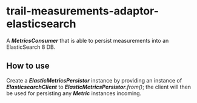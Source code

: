 # trail-measurements-adaptor-elasticsearch

A **_MetricsConsumer_** that is able to persist measurements into an ElasticSearch 8 DB.

## How to use

Create a **_ElasticMetricsPersistor_** instance by providing an instance of **_ElasticsearchClient_** to _**ElasticMetricsPersistor**.from()_; the client will then be used for persisting any **_Metric_** instances incoming.